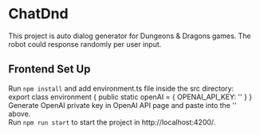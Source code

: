 # ChatDnd

This project is auto dialog generator for Dungeons & Dragons games. The robot could response randomly per user input.

## Frontend Set Up
Run `npm install` and add environment.ts file inside the src directory:<br>
    export class environment {
    public static openAI = {
        OPENAI_API_KEY: ''
    }
    }
Generate OpenAI private key in OpenAI API page and paste into the '' above.<br>
Run `npm run start` to start the project in http://localhost:4200/.
